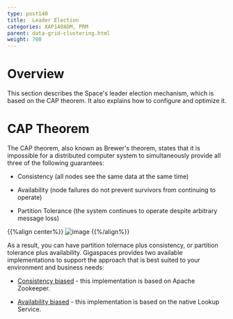 ```yaml
---
type: post140
title:  Leader Election
categories: XAP140ADM, PRM
parent: data-grid-clustering.html
weight: 700
---
```


# Overview

This section describes the Space's leader election mechanism, which is based on the CAP theorem. It also explains how to configure and optimize it. 


# CAP Theorem

The CAP theorem, also known as Brewer's theorem, states that it is impossible for a distributed computer system to simultaneously provide all three of the following guarantees:

* Consistency (all nodes see the same data at the same time)

* Availability (node failures do not prevent survivors from continuing to operate)

* Partition Tolerance (the system continues to operate despite arbitrary message loss)

{{%align center%}}
![image](/attachment_files/cap.png)
{{%/align%}}

As a result, you can have partition tolernace plus consistency, or partition tolerance plus availability. Gigaspaces provides two available implementations to support the approach that is best suited to your environment and business needs:

- [Consistency biased](./leader-election-consistency-biased.html) - this implementation is based on Apache Zookeeper.

- [Availability biased](./leader-election-availability-biased.html) - this implementation is based on the native Lookup Service.

















